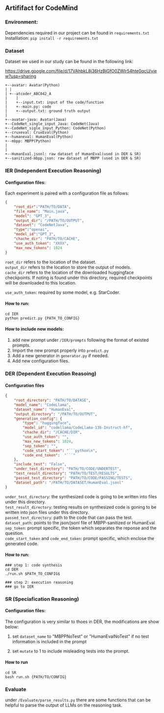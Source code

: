 ## Artififact for CodeMind

### Environment:
Dependencies required in our project can be found in ```requirements.txt```  
Installlation: ```pip install -r requirements.txt```

### Dataset
Dataset we used in our study can be found in the following link:

https://drive.google.com/file/d/17VAhbkL8j36HzBjGfO0ZWIr54hte0qcU/view?usp=sharing
<!-- 
Raw results can be found in the following links:
https://drive.google.com/file/d/10wFkf4tA0QgWRjHxWiLGxtjIke9-PTSn/view?usp=drive_link

https://drive.google.com/file/d/1ghPqckTxBY_JgLF61G9mwoUrRJBMCZdg/view?usp=drive_link -->
```
+--avatar: Avatar(Python)
| |
| +--atcoder_ABC042_A
|    |
|    +--input.txt: input of the code/function
|    +--main.py: code
|    +--output.txt: ground truth output
|
+--avatar-java: Avatar(Java)
+--CodeNet_single_input_Java: CodeNet(Java)
+--CodeNet_sigle_input_Python: CodeNet(Python)
+--cruxeval: CruxEval(Python)
+--humaneval: HumanEval(Python)
+--mbpp: MBPP(Python)
|
|
+--HumanEval.jsonl: raw dataset of HumanEval(used in DER & SR)
+--sanitized-mbpp.json: raw dataset of MBPP (used in DER & SR)
```

### IER (Independent Execution Reasoning)

#### Configuration files:
Each experiment is paired with a configuration file as follows:
```json
{
    "root_dir":"PATH/TO/DATA",
    "file_name": "Main.java",
    "model": "GPT_3",
    "output_dir": "/PATH/TO/OUTPUT",
    "dataset": "CodeNetJava",
    "type":"openai",
    "model_id":"GPT_3",
    "chache_dir": "PATH/TO/CACHE",
    "use_auth_token": "XXXX",
    "max_new_tokens": 1024
}
```
```root_dir``` refers to the location of the dataset.  
```output_dir``` refers to the location to store the output of models.  
```cache_dir``` refers to the location of the downloaded huggingface checkpoints. If noting is found under this directory, required checkpoints will be downloaded to this location.

```use_auth_token```: required by some model, e.g. StarCoder.

#### How to run:
```
cd IER
python predict.py {PATH_TO_CONFIG}
```
#### How to include new models:
1. add new prompt under ```/IER/prompts``` following the format of existed prompts.
2. Import the new prompt properly into ```predict.py```
3. Add a new generator in ```generator.py``` if needed.
4. Add new configuration files.


### DER (Dependent Execution Reasoing)
#### Configuration files
```json
{
    "root_directory": "PATH/TO/DATASE",
    "model_name": "CodeLlama",
    "dataset_name": "HumanEval",
    "output_directory": "/PATH/TO/OUTPUT",
    "generation_config": {
        "type": "huggingface",
        "model_id": "codellama/CodeLlama-13b-Instruct-hf",
        "chache_dir": "/CACHE/DIR",
        "use_auth_token": "",
        "max_new_tokens": 1024,
        "sep_token": "",
        "code_start_token": "```python\n",
        "code_end_token":  "```"
    },
    "include_test": "False",
    "under_test_directory": "PATH/TO/CODE/UNDERTEST",
    "test_result_directory": "PATH/TO/TEST/RESULTS",
    "passed_test_directory": "PATH/TO/CODE/PASSING/TESTS",
    "dataset_path": "/PATH/TO/DATASET/HumanEval.jsonl"
}
```

```under_test_directory```: the synthesized code is going to be written into files under this directory.   
```test_result_directory```: testing results on synthesized code is goning to be written into json files under this directory.  
```passed_test_directory```: path to the code that can pass the test. 
```dataset_path```: points to the json/jsonl file of MBPP-sanitized or HumanEval   
```sep_token```: prompt specific, the token which separates the reponse and the question.  
```code_start_token``` and ```code_end_token```: prompt specific, which enclose the generated code.

#### How to run:
```
### step 1: code synthesis
cd DER
./run.sh $PATH_TO_CONFIG$

### step 2: execution reasoning
### go to IER
```


### SR (Speciafication Reasoning)
#### Configuration files:
The configuration is very similar to thoes in DER, the modifications are show below:  
1. set ```dataset_name``` to "MBPPNoTest" or "HumanEvalNoTest" if no test information is included in the prompt

2. set ```mutate``` to  1 to include misleading tests into the prompt.

#### How to run
```
cd SR
bash run.sh {PATH/TO/CONFIG}
```

### Evaluate
under ```/Evaluate/parse_results.py``` there are some functions that can be helpful to parse the output of LLMs on the reasoning task.
